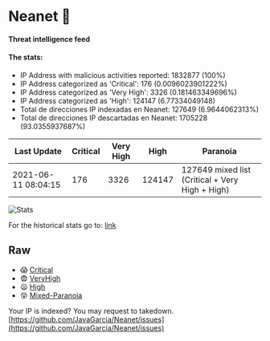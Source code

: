 # Neanet :hocho:
#### Threat intelligence feed
#### The stats:

- IP Address with malicious activities reported: 1832877 (100%)
- IP Address categorized as 'Critical':  176 (0.0096023901222%)
- IP Address categorized as 'Very High':  3326 (0.181463349696%)
- IP Address categorized as 'High':  124147 (6.77334049148)
- Total de direcciones IP indexadas en Neanet:  127649 (6.9644062313%)
- Total de direcciones IP descartadas en Neanet:  1705228 (93.0355937687%)

| Last Update | Critical | Very High | High | Paranoia |
| --- | --- | --- | --- | --- |
| 2021-06-11 08:04:15 | 176 | 3326 | 124147 | 127649 mixed list (Critical + Very High + High)|

![Stats](https://docs.google.com/spreadsheets/d/e/2PACX-1vSnaNMIXVabIpDJjufMlzH7poXnshF3mgd8Is1g9ytUEzVsP5my4Trn8f-xkoLLQ38xpL3HtmUexLo6/pubchart?oid=501124687&format=image)

For the historical stats go to: [link](/stats.csv)
## Raw
- :scream: [Critical](https://raw.githubusercontent.com/JavaGarcia/Neanet/master/blacklists/neanet_critical.txt)
- :fearful: [VeryHigh](https://raw.githubusercontent.com/JavaGarcia/Neanet/master/blacklists/neanet_veryHigh.txtt)
- :frowning: [High](https://raw.githubusercontent.com/JavaGarcia/Neanet/master/blacklists/neanet_high.txt)
- :dizzy_face: [Mixed-Paranoia](https://raw.githubusercontent.com/JavaGarcia/Neanet/master/blacklists/neanet_all.txt)


Your IP is indexed? You may request to takedown. [https://github.com/JavaGarcia/Neanet/issues](https://github.com/JavaGarcia/Neanet/issues)











































































































































































































































































































































































































































































































































































































































































































































































































































































































































































































































































































































































































































































































































































































































































































































































































































































































































































































































































































































































































































































































































































































































































































































































































































































































































































































































































































































































































































































































































































































































































































































































































































































































































































































































































































































































































































































































































































































































































































































































































































































































































































































































































































































































































































































































































































































































































































































































































































































































































































































































































































































































































































































































































































































































































































































































































































































































































































































































































































































































































































































































































































































































































































































































































































































































































































































































































































































































































































































































































































































































































































































